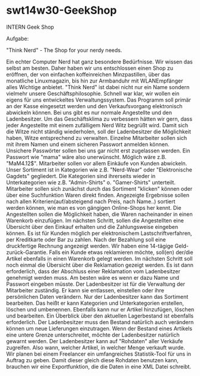swt14w30-GeekShop
=================

INTERN Geek Shop


Aufgabe:

"Think Nerd" - The Shop for your nerdy needs.

Ein echter Computer Nerd hat ganz besondere Bedürfnisse. Wir wissen das selbst am besten. Daher haben wir uns entschlossen einen Shop zu eröffnen, der von einfachen koffeinreichen Minzpastillen, über das monatliche Linuxmagazin, bis hin zur Armbanduhr mit WLANEmpfänger alles Wichtige anbietet. "Think Nerd" ist dabei nicht nur ein Name sondern vielmehr unsere Geschäftsphilosophie. Schnell war klar, wir wollen ein eigens für uns entwickeltes Verwaltungssystem. Das Programm soll primär an der Kasse eingesetzt werden und den Verkaufsvorgang elektronisch abwickeln können. Bei uns gibt es nur normale Angestellte und den Ladenbesitzer.
Um das Geschäftsklima zu verbessern hätten wir gern, dass jeder Angestellte mit einem zufälligem Nerd Witz begrüßt wird. Damit sich die Witze nicht ständig wiederholen, soll der Ladenbesitzer die Möglichkeit haben, Witze entsprechend zu verwalten.
Einzelne Mitarbeiter sollen sich mit ihrem Namen und einem sicheren Passwort anmelden können. Unsichere Passwörter sollen bei uns gar nicht erst zugelassen werden. Ein Passwort wie "mama" wäre also unerwünscht. Möglich wäre z.B. "MaM4.12$".
Mitarbeiter sollen vor allem Einkäufe von Kunden abwickeln. Unser Sortiment ist in Kategorien wie z.B. "Nerd-Wear" oder "Elektronische Gagdets" gegliedert. Die Kategorien sind ihrerseits wieder in Unterkategorien wie z.B. "Admin-Shirts" o. "Gamer-Shirts" unterteilt. Mitarbeiter sollen sich zunächst durch das Sortiment "klicken" können oder über eine Suchfunktion Waren direkt finden. Angezeigte Ergebnisse sollen nach allen Kriterien(auf/absteigend nach Preis, nach Name..) sortiert werden können, wie man es von gängigen Online-Shops her kennt. Die Angestellten sollen die Möglichkeit haben, die Waren nacheinander in einen Warenkorb einzufügen. Im nächsten Schritt, sollen die Angestellten eine Übersicht über den Einkauf erhalten und die Zahlungsweise eingeben können. Es ist für Kunden möglich per elektronischem Lastschriftverfahren, per Kreditkarte oder Bar zu zahlen. Nach der Bezahlung soll eine druckfertige Rechnung angezeigt werden.
Wir haben eine 14-tägige Geld-zurück-Garantie. Falls ein Kunde etwas reklamieren möchte, soll(en) der/die Artikel ebenfalls in einen Warenkorb gelegt werden. Im nächsten Schritt soll noch einmal die Übersicht über die Reklamation gezeigt werden. Es ist dann erforderlich, dass der Abschluss einer Reklamation vom Ladenbesitzer genehmigt werden muss. Am besten wäre es wenn er dazu Name und Passwort eingeben müsste.
Der Ladenbesitzer ist für die Verwaltung der Mitarbeiter zuständig. Er kann sie entlassen, einstellen oder ihre persönlichen Daten verändern. Nur der Ladenbesitzer kann das Sortiment bearbeiten. Das heißt er kann Kategorien und Unterkategorien erstellen, löschen und umbenennen. Ebenfalls kann nur er Artikel hinzufügen, löschen und bearbeiten.
Ein Überblick über den aktuellen Lagerbestand ist ebenfalls erforderlich. Der Ladenbesitzer muss den Bestand natürlich auch verändern können um neue Lieferungen einzutragen.
Wenn der Bestand eines Artikels eine untere Grenze unterschreitet, möchte der Ladenbesitzer natürlich gewarnt werden.
Der Ladenbesitzer kann auf "Rohdaten" aller Verkäufe zugreifen. Also wann, welcher Artikel, in welcher Menge verkauft wurde. Wir planen bei einem Freelancer ein umfangreiches Statistik-Tool für uns in Auftrag zu geben. Damit dieser gleich diese Rohdaten benutzen kann, brauchen wir eine Exportfunktion, die die Daten in eine XML Datei schreibt.
